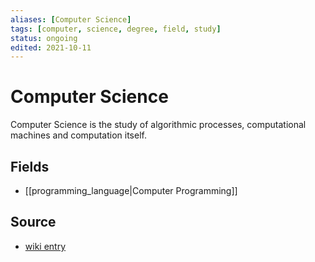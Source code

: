 ```yaml
---
aliases: [Computer Science]
tags: [computer, science, degree, field, study]
status: ongoing
edited: 2021-10-11
---
```


# Computer Science
Computer Science is the study of algorithmic processes, computational machines and computation itself.

## Fields
- [[programming_language|Computer Programming]]

## Source
- [wiki entry](https://en.wikipedia.org/wiki/Computer_science)
